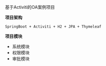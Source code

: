 基于Activiti的OA案例项目

**__项目架构__**

	SpringBoot + Activiti + H2 + JPA + Thymeleaf
	
**__项目模块__**

- 系统模块
- 权限模块
- 审批模块